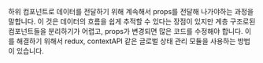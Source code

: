 하위 컴포넌트로 데이터를 전달하기 위해 계속해서 props를 전달해 나가야하는 과정을 말합니다. 이 것은 데이터의 흐름을 쉽게 추적할 수 있다는 장점이 있지만 계층 구조로된 컴포넌트들을 분리하기가 어렵고, props가 변경되면 많은 코드를 수정해야 합니다. 이를 해결하기 위해서 redux, contextAPI 같은 글로벌 상태 관리 모듈을 사용하는 방법이 있습니다.
